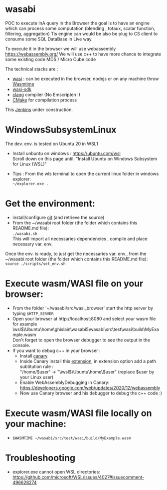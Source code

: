
# wasabi
POC to execute InA query in the Browser the goal is to have an engine which can process some computation (blending , totaux, scalar function, filtering, aggregation)
Tis engine can would be also be plug to CS client to consume some SQL DataBase in  Live way.

To execute it in the browser we will use webassembly https://webassembly.org/
We will use c++ to have more chance to integrate some existing code MDS / Micro Cube code  

The technical stacks are :  
  - [wasi](https://wasi.dev/)        : can be executed in the browser, nodejs or on any machine throw [Wasmtime](https://wasmtime.dev/)      
  - [wasi-sdk](https://github.com/WebAssembly/wasi-sdk)  
  - [clang](https://clang.llvm.org/) compiler (No Emscripten !)  
  - [CMake](https://cmake.org/) for compilation process

This [Jenkins](https://gkelucjenkins3.jaas-gcp.cloud.sap.corp/view/experiments/job/wasabi_cmake_test/) under construction.  

# WindowsSubsystemLinux
The dev. env. is tested on Ubuntu 20 in WSL1
  - Install unbuntu on windows :
     https://ubuntu.com/wsl  
     Scroll down on this page until: "Install Ubuntu on Windows Subsystem for Linux (WSL)"

  - Tips : From the wls terminal to open the current linux folder in windows explorer:  
    <code>~/explorer.exe .</code>
  
 # Get the environment:
  
  - install/configure [git](https://teams.microsoft.com/l/entity/com.microsoft.teamspace.tab.wiki/tab::a8896480-ec96-4bc1-91fd-1f3baa4c22b9?context=%7B%22subEntityId%22%3A%22%7B%5C%22pageId%5C%22%3A16%2C%5C%22origin%5C%22%3A2%7D%22%2C%22channelId%22%3A%2219%3Afbca808d7716451fa3cf0a9679cb6970%40thread.tacv2%22%7D&tenantId=42f7676c-f455-423c-82f6-dc2d99791af7) (and retrieve the source)
  - From the ~/wasabi root folder (the folder which contains this README.md file):  
     `./wasabi.sh`  
        This will import all necessaries dependencies , compile and place necessary var. env.
        
 Once the env. is ready, to just get the necessaries var. env., from the ~/wasabi root folder (the folder which contains this README.md file):  
      `source ./scripts/set_env.sh`  
 
 # Execute wasm/WASI file on your browser:
  - From the folder '~/wasabi/src/wasi_browser' start the http server  by typing `$HTTP_SERVER`  
  - Open your browser at http://localhost:8080 and select your wasm file  
      for example \\wsl$\Ubuntu\home\ghislain\wasabi5\wasabi\src\test\wasi\build\MyExample.wasm  
      Don't forget to open the browser debugger to see the output in the console.
  - If you want to debug c++ in your browser :
      - Install [canary](https://www.google.com/chrome/canary/)
      - Inside Canary install this [extension](https://chrome.google.com/webstore/detail/cc%20%20-devtools-support-dwa/pdcpmagijalfljmkmjngeonclgbbannb), in extension option add a path subtitution rule :  
          "/home/$user" -> "\\wsl$\Ubuntu\home\\$user" (replace $user by your Linux user) 
      - Enable WebAssemblyDebugging in Canary: https://developers.google.com/web/updates/2020/12/webassembly
      - Now use Canary browser and his debugger to debug the c++ code :)
 
 # Execute wasm/WASI file locally on your machine:  
   - `$WASMTIME ~/wasabi/src/test/wasi/build/MyExample.wasm`
 
# Troubleshooting
  - explorer.exe cannot open WSL directories: https://github.com/microsoft/WSL/issues/4027#issuecomment-496628274
